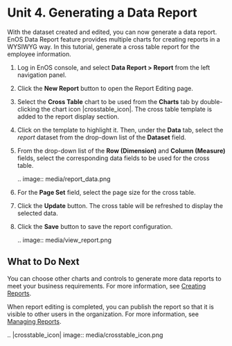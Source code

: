 # Unit 4. Generating a Data Report

With the dataset created and edited, you can now generate a data report. EnOS Data Report feature provides multiple charts for creating reports in a WYSIWYG way. In this tutorial, generate a cross table report for the employee information.

1. Log in EnOS console, and select **Data Report > Report** from the left navigation panel.

2. Click the **New Report** button to open the Report Editing page.

3. Select the **Cross Table** chart to be used from the **Charts** tab by double-clicking the chart icon |crosstable_icon|. The cross table template is added to the report display section.

4. Click on the template to highlight it. Then, under the **Data** tab, select the *report* dataset from the drop-down list of the **Dataset** field.

5. From the drop-down list of the **Row (Dimension)** and **Column (Measure)** fields, select the corresponding data fields to be used for the cross table.

   .. image:: media/report_data.png

6. For the **Page Set** field, select the page size for the cross table.

7. Click the **Update** button. The cross table will be refreshed to display the selected data.

8. Click the **Save** button to save the report configuration.

   .. image:: media/view_report.png

## What to Do Next

You can choose other charts and controls to generate more data reports to meet your business requirements. For more information, see [Creating Reports](/docs/analysis-report/en/latest/creating_report.html).

When report editing is completed, you can publish the report so that it is visible to other users in the organization. For more information, see [Managing Reports](/docs/analysis-report/en/latest/managing_report.html).

.. |crosstable_icon| image:: media/crosstable_icon.png

<!--end-->
